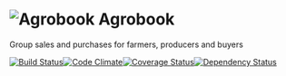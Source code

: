 ![Agrobook](https://avatars0.githubusercontent.com/u/13457681?v=3&s=200) Agrobook
========

Group sales and purchases for farmers, producers and buyers

[![Build Status](https://travis-ci.org/agrobook/agrobook.svg)](https://travis-ci.org/agrobook/agrobook)[![Code Climate](https://codeclimate.com/github/agrobook/agrobook/badges/gpa.svg)](https://codeclimate.com/github/agrobook/agrobook)[![Coverage Status](https://coveralls.io/repos/agrobook/agrobook/badge.svg?branch=master&service=github)](https://coveralls.io/github/agrobook/agrobook?branch=master)[![Dependency Status](https://gemnasium.com/agrobook/agrobook.svg)](https://gemnasium.com/agrobook/agrobook)
